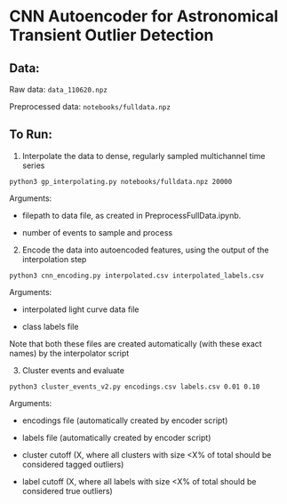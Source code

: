 # CNN Autoencoder for Astronomical Transient Outlier Detection

## Data:

Raw data: `data_110620.npz`

Preprocessed data: `notebooks/fulldata.npz`

## To Run:

1. Interpolate the data to dense, regularly sampled multichannel time series

`python3 gp_interpolating.py notebooks/fulldata.npz 20000`

Arguments:

* filepath to data file, as created in PreprocessFullData.ipynb.

* number of events to sample and process

2. Encode the data into autoencoded features, using the output of the interpolation step

`python3 cnn_encoding.py interpolated.csv interpolated_labels.csv`

Arguments:

* interpolated light curve data file

* class labels file

Note that both these files are created automatically (with these exact names) by the interpolator script

3. Cluster events and evaluate

`python3 cluster_events_v2.py encodings.csv labels.csv 0.01 0.10`

Arguments:

* encodings file (automatically created by encoder script)

* labels file (automatically created by encoder script)

* cluster cutoff (X, where all clusters with size <X% of total should be considered tagged outliers)

* label cutoff (X, where all labels with size <X% of total should be considered true outliers)
